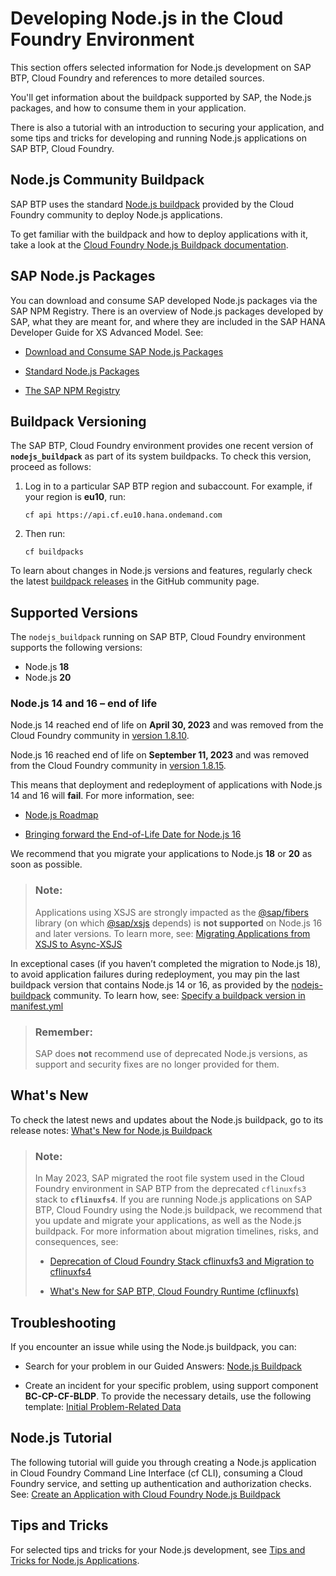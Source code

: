 <!-- loio3a7a0bece0d044eca59495965d8a0237 -->

# Developing Node.js in the Cloud Foundry Environment

This section offers selected information for Node.js development on SAP BTP, Cloud Foundry and references to more detailed sources.



You'll get information about the buildpack supported by SAP, the Node.js packages, and how to consume them in your application.

There is also a tutorial with an introduction to securing your application, and some tips and tricks for developing and running Node.js applications on SAP BTP, Cloud Foundry.



<a name="loio3a7a0bece0d044eca59495965d8a0237__section_wzk_sdp_rdb"/>

## Node.js Community Buildpack

SAP BTP uses the standard [Node.js buildpack](https://github.com/cloudfoundry/nodejs-buildpack) provided by the Cloud Foundry community to deploy Node.js applications.

To get familiar with the buildpack and how to deploy applications with it, take a look at the [Cloud Foundry Node.js Buildpack documentation](https://docs.cloudfoundry.org/buildpacks/node/index.html).



<a name="loio3a7a0bece0d044eca59495965d8a0237__section_ndw_lxz_pdb"/>

## SAP Node.js Packages

You can download and consume SAP developed Node.js packages via the SAP NPM Registry. There is an overview of Node.js packages developed by SAP, what they are meant for, and where they are included in the SAP HANA Developer Guide for XS Advanced Model. See:

-   [Download and Consume SAP Node.js Packages](https://help.sap.com/viewer/4505d0bdaf4948449b7f7379d24d0f0d/2.0.latest/en-US/ddcff14e28384810a352bb6512cd3448.html)

-   [Standard Node.js Packages](https://help.sap.com/viewer/4505d0bdaf4948449b7f7379d24d0f0d/2.0.latest/en-US/54513272339246049bf438a03a8095e4.html)

-   [The SAP NPM Registry](https://help.sap.com/viewer/4505d0bdaf4948449b7f7379d24d0f0d/2.0.latest/en-US/726e5d41462c4eb29eaa6cc83ff41e84.html)




<a name="loio3a7a0bece0d044eca59495965d8a0237__section_kfn_ldv_f5b"/>

## Buildpack Versioning

The SAP BTP, Cloud Foundry environment provides one recent version of **`nodejs_buildpack`** as part of its system buildpacks. To check this version, proceed as follows:

1.  Log in to a particular SAP BTP region and subaccount. For example, if your region is **eu10**, run:

    ```
    cf api https://api.cf.eu10.hana.ondemand.com
    ```

2.  Then run:

    ```
    cf buildpacks
    ```


To learn about changes in Node.js versions and features, regularly check the latest [buildpack releases](https://github.com/cloudfoundry/nodejs-buildpack/releases) in the GitHub community page.



<a name="loio3a7a0bece0d044eca59495965d8a0237__section_w1d_tr1_krb"/>

## Supported Versions

The `nodejs_buildpack` running on SAP BTP, Cloud Foundry environment supports the following versions:

-   Node.js **18** 
-   Node.js **20**



### Node.js 14 and 16 – end of life

Node.js 14 reached end of life on **April 30, 2023** and was removed from the Cloud Foundry community in [version 1.8.10](https://github.com/cloudfoundry/nodejs-buildpack/releases/tag/v1.8.10).

Node.js 16 reached end of life on **September 11, 2023** and was removed from the Cloud Foundry community in [version 1.8.15](https://github.com/cloudfoundry/nodejs-buildpack/releases/tag/v1.8.15).

This means that deployment and redeployment of applications with Node.js 14 and 16 will **fail**. For more information, see:

-   [Node.js Roadmap](https://github.com/nodejs/Release)

-   [Bringing forward the End-of-Life Date for Node.js 16](https://nodejs.org/en/blog/announcements/nodejs16-eol)


We recommend that you migrate your applications to Node.js **18** or **20** as soon as possible.

> ### Note:  
> Applications using XSJS are strongly impacted as the [@sap/fibers](https://www.npmjs.com/package/@sap/fibers) library \(on which [@sap/xsjs](https://www.npmjs.com/package/@sap/xsjs) depends\) is **not supported** on Node.js 16 and later versions. To learn more, see: [Migrating Applications from XSJS to Async-XSJS](migrating-applications-from-xsjs-to-async-xsjs-40ded9d.md)

In exceptional cases \(if you haven’t completed the migration to Node.js 18\), to avoid application failures during redeployment, you may pin the last buildpack version that contains Node.js 14 or 16, as provided by the [nodejs-buildpack](https://github.com/cloudfoundry/nodejs-buildpack) community. To learn how, see: [Specify a buildpack version in manifest.yml](tips-and-tricks-for-node-js-applications-3a5fe88.md#loio3a5fe887f6e64abb827494baac352059__specify_node_bp_version) 

> ### Remember:  
> SAP does **not** recommend use of deprecated Node.js versions, as support and security fixes are no longer provided for them.



<a name="loio3a7a0bece0d044eca59495965d8a0237__section_o5d_4t1_krb"/>

## What's New

To check the latest news and updates about the Node.js buildpack, go to its release notes: [What's New for Node.js Buildpack](https://help.sap.com/whats-new/cf0cb2cb149647329b5d02aa96303f56?locale=en-US&amp%3BComponent=Node.js%20System%20Buildpack&Valid_as_Of=2022-01-01%3A2050-12-31&Component=Node.js%20System%20Buildpack) 

> ### Note:  
> In May 2023, SAP migrated the root file system used in the Cloud Foundry environment in SAP BTP from the deprecated `cflinuxfs3` stack to **`cflinuxfs4`**. If you are running Node.js applications on SAP BTP, Cloud Foundry using the Node.js buildpack, we recommend that you update and migrate your applications, as well as the Node.js buildpack. For more information about migration timelines, risks, and consequences, see:
> 
> -   [Deprecation of Cloud Foundry Stack cflinuxfs3 and Migration to cflinuxfs4](https://blogs.sap.com/2023/02/16/deprecation-of-cloud-foundry-stack-cflinuxfs3-and-migration-to-cflinuxfs4/)
> 
> -   [What's New for SAP BTP, Cloud Foundry Runtime \(cflinuxfs\)](https://help.sap.com/whats-new/cf0cb2cb149647329b5d02aa96303f56?Component=SAP%20BTP,%20Cloud%20Foundry%20Runtime&q=cflinuxfs&locale=en-US&version=Cloud)



<a name="loio3a7a0bece0d044eca59495965d8a0237__section_iwr_zxf_hvb"/>

## Troubleshooting

If you encounter an issue while using the Node.js buildpack, you can:

-   Search for your problem in our Guided Answers: [Node.js Buildpack](https://ga.support.sap.com/dtp/viewer/#/tree/3254/actions/51226:51218/?version=current)

-   Create an incident for your specific problem, using support component **BC-CP-CF-BLDP**. To provide the necessary details, use the following template: [Initial Problem-Related Data](https://ga.support.sap.com/dtp/viewer/#/tree/3254/actions/51226:51220/?version=current) 




<a name="loio3a7a0bece0d044eca59495965d8a0237__section_jnl_4xz_pdb"/>

## Node.js Tutorial

The following tutorial will guide you through creating a Node.js application in Cloud Foundry Command Line Interface \(cf CLI\), consuming a Cloud Foundry service, and setting up authentication and authorization checks. See: [Create an Application with Cloud Foundry Node.js Buildpack](https://developers.sap.com/tutorials/btp-cf-buildpacks-node-create.html)



<a name="loio3a7a0bece0d044eca59495965d8a0237__section_wc2_5xz_pdb"/>

## Tips and Tricks

For selected tips and tricks for your Node.js development, see [Tips and Tricks for Node.js Applications](tips-and-tricks-for-node-js-applications-3a5fe88.md).


